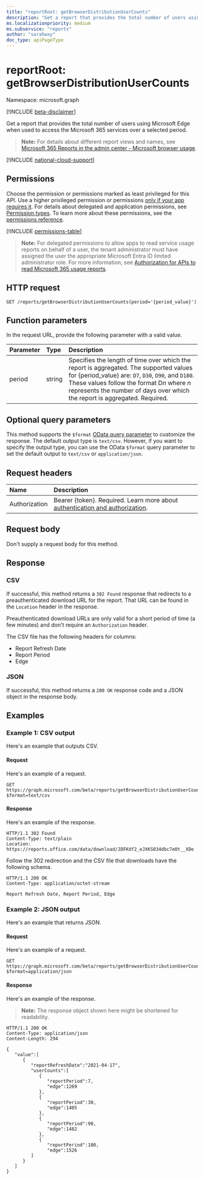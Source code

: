 ```yaml
---
title: "reportRoot: getBrowserDistributionUserCounts"
description: "Get a report that provides the total number of users using Microsoft Edge when used to access the Microsoft 365 services over a selected period."
ms.localizationpriority: medium
ms.subservice: "reports"
author: "sarahwxy"
doc_type: apiPageType
---
```


# reportRoot: getBrowserDistributionUserCounts

Namespace: microsoft.graph

[!INCLUDE [beta-disclaimer](../../includes/beta-disclaimer.md)]

Get a report that provides the total number of users using Microsoft Edge when used to access the Microsoft 365 services over a selected period.

> **Note:** For details about different report views and names, see [Microsoft 365 Reports in the admin center - Microsoft browser usage](/microsoft-365/admin/activity-reports/browser-usage-report).

[!INCLUDE [national-cloud-support](../../includes/global-only.md)]

## Permissions

Choose the permission or permissions marked as least privileged for this API. Use a higher privileged permission or permissions [only if your app requires it](/graph/permissions-overview#best-practices-for-using-microsoft-graph-permissions). For details about delegated and application permissions, see [Permission types](/graph/permissions-overview#permission-types). To learn more about these permissions, see the [permissions reference](/graph/permissions-reference).

<!-- { "blockType": "permissions", "name": "reportroot_getbrowserdistributionusercounts" } -->
[!INCLUDE [permissions-table](../includes/permissions/reportroot-getbrowserdistributionusercounts-permissions.md)]

> **Note:** For delegated permissions to allow apps to read service usage reports on behalf of a user, the tenant administrator must have assigned the user the appropriate Microsoft Entra ID limited administrator role. For more information, see [Authorization for APIs to read Microsoft 365 usage reports](/graph/reportroot-authorization).

## HTTP request

<!-- { "blockType": "ignored" } --> 

```http
GET /reports/getBrowserDistributionUserCounts(period='{period_value}')
```

## Function parameters

In the request URL, provide the following parameter with a valid value.

| Parameter | Type   | Description                                                                                                                                                                                                                                                       |
| :-------- | :----- | :---------------------------------------------------------------------------------------------------------------------------------------------------------------------------------------------------------------------------------------------------------------- |
| period    | string | Specifies the length of time over which the report is aggregated. The supported values for {period_value} are: `D7`, `D30`, `D90`, and `D180`. These values follow the format D*n* where *n* represents the number of days over which the report is aggregated. Required. |

## Optional query parameters

This method supports the `$format` [OData query parameter](/graph/query-parameters) to customize the response. The default output type is `text/csv`. However, if you want to specify the output type, you can use the OData `$format` query parameter to set the default output to `text/csv` or `application/json`.

## Request headers

| Name          | Description               |
| :------------ | :------------------------ |
|Authorization|Bearer {token}. Required. Learn more about [authentication and authorization](/graph/auth/auth-concepts).|

## Request body

Don't supply a request body for this method.

## Response

### CSV

If successful, this method returns a `302 Found` response that redirects to a preauthenticated download URL for the report. That URL can be found in the `Location` header in the response.

Preauthenticated download URLs are only valid for a short period of time (a few minutes) and don't require an `Authorization` header.

The CSV file has the following headers for columns:

- Report Refresh Date
- Report Period
- Edge

### JSON

If successful, this method returns a `200 OK` response code and a JSON object in the response body.

## Examples

### Example 1: CSV output

Here's an example  that outputs CSV.

#### Request

Here's an example  of a request.

<!-- {
  "blockType": "ignored",
  "name": "reportroot_getbrowserdistributionusercounts_csv"
}-->
```http
GET https://graph.microsoft.com/beta/reports/getBrowserDistributionUserCounts(period='D7')?$format=text/csv
```

#### Response

Here's an example  of the response.

<!-- { "blockType": "response" } -->
```http
HTTP/1.1 302 Found
Content-Type: text/plain
Location: https://reports.office.com/data/download/JDFKdf2_eJXKS034dbc7e0t__XDe
```

Follow the 302 redirection and the CSV file that downloads have the following schema.

<!-- {
  "blockType": "response",
  "truncated": true,
  "@odata.type": "stream"
} -->
```http
HTTP/1.1 200 OK
Content-Type: application/octet-stream

Report Refresh Date, Report Period, Edge
```

### Example 2: JSON output

Here's an example  that returns JSON.

#### Request

Here's an example  of a request.

<!-- {
  "blockType": "ignored",
  "name": "reportroot_getbrowserdistributionusercounts_json"
}-->
```http
GET https://graph.microsoft.com/beta/reports/getBrowserDistributionUserCounts(period='D7')?$format=application/json
```

#### Response

Here's an example  of the response.

> **Note:** The response object shown here might be shortened for readability.

<!-- {
  "blockType": "response",
  "truncated": true,
  "@odata.type": "stream"
} -->
```http
HTTP/1.1 200 OK
Content-Type: application/json
Content-Length: 294

{
   "value":[
      {
         "reportRefreshDate":"2021-04-17",
         "userCounts":[
            {
               "reportPeriod":7,
               "edge":1269
            },
            {
               "reportPeriod":30,
               "edge":1405
            },
            {
               "reportPeriod":90,
               "edge":1482
            },
            {
               "reportPeriod":180,
               "edge":1526
         ]
      }
   ]
}
```
<!-- uuid: 8fcb5dbc-d5aa-4681-8e31-b001d5168d79 
2015-10-25 14:57:30 UTC -->
<!-- {
  "type": "#page.annotation",
  "description": "Example",
  "keywords": "",
  "section": "documentation",
  "tocPath": "",
  "suppressions": [
  ]
}-->

